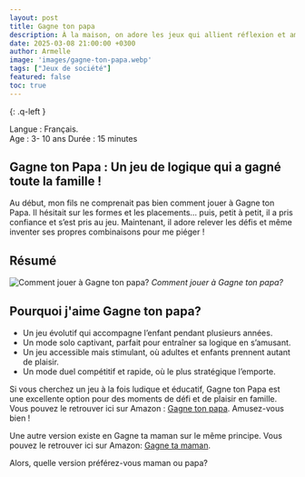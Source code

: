 ```yaml
---
layout: post
title: Gagne ton papa
description: À la maison, on adore les jeux qui allient réflexion et amusement. Gagne ton Papa a tout de suite conquis toute la famille avec ses défis de logique accessibles dès 3 ans. Solo ou en duel, il promet des moments de jeu captivants ! Découvrez pourquoi il est devenu un de nos favoris.
date: 2025-03-08 21:00:00 +0300
author: Armelle
image: 'images/gagne-ton-papa.webp'
tags: ["Jeux de société"]
featured: false
toc: true
---
```


{: .q-left }

Langue : Français.   
Age : 3- 10 ans 
Durée : 15 minutes

## Gagne ton Papa : Un jeu de logique qui a gagné toute la famille !

Au début, mon fils ne comprenait pas bien comment jouer à Gagne ton Papa. Il hésitait sur les formes et les placements… puis, petit à petit, il a pris confiance et s’est pris au jeu. Maintenant, il adore relever les défis et même inventer ses propres combinaisons pour me piéger !

## Résumé

![Comment jouer à Gagne ton papa?]({{site.baseurl}}/images/gagne-ton-papa-back.webp)
*Comment jouer à Gagne ton papa?*

## Pourquoi j'aime Gagne ton papa?

- Un jeu évolutif qui accompagne l’enfant pendant plusieurs années.
- Un mode solo captivant, parfait pour entraîner sa logique en s’amusant.
- Un jeu accessible mais stimulant, où adultes et enfants prennent autant de plaisir.
- Un mode duel compétitif et rapide, où le plus stratégique l’emporte.

Si vous cherchez un jeu à la fois ludique et éducatif, Gagne ton Papa est une excellente option pour des moments de défi et de plaisir en famille. Vous pouvez le retrouver ici  sur Amazon : [Gagne ton papa](https://amzn.to/41MXEtq). Amusez-vous bien !

Une autre version existe en Gagne ta maman sur le même principe. Vous pouvez le retrouver ici sur Amazon: [Gagne ta maman](https://amzn.to/4hwgTx5). 

Alors, quelle version préférez-vous maman ou papa?





 
